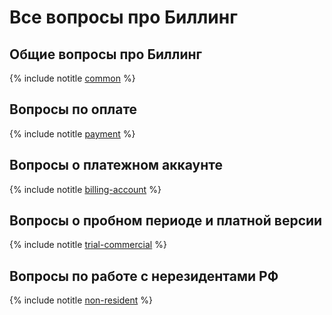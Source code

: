 # Все вопросы про Биллинг

## Общие вопросы про Биллинг

{% include notitle [common](common.md) %}

## Вопросы по оплате

{% include notitle [payment](payment.md) %}

## Вопросы о платежном аккаунте

{% include notitle [billing-account](billing-account.md) %}

## Вопросы о пробном периоде и платной версии

{% include notitle [trial-commercial](trial-commercial.md) %}

## Вопросы по работе с нерезидентами РФ

{% include notitle [non-resident](non-resident.md) %}